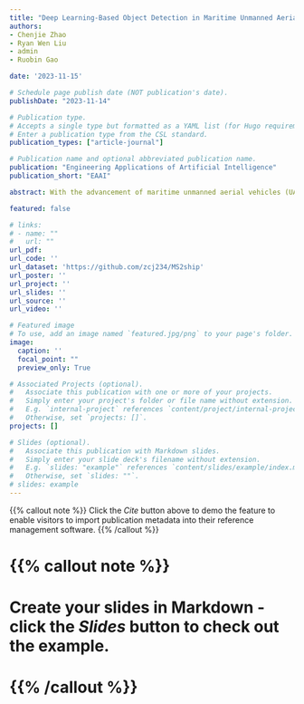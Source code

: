 ```yaml
---
title: "Deep Learning-Based Object Detection in Maritime Unmanned Aerial Vehicle Imagery: Review and Experimental Comparisons"
authors: 
- Chenjie Zhao
- Ryan Wen Liu
- admin
- Ruobin Gao

date: '2023-11-15'

# Schedule page publish date (NOT publication's date).
publishDate: "2023-11-14"

# Publication type.
# Accepts a single type but formatted as a YAML list (for Hugo requirements).
# Enter a publication type from the CSL standard.
publication_types: ["article-journal"]

# Publication name and optional abbreviated publication name.
publication: "Engineering Applications of Artificial Intelligence"
publication_short: "EAAI"

abstract: With the advancement of maritime unmanned aerial vehicles (UAVs) and deep learning technologies, the application of UAV-based object detection has become increasingly significant in the fields of maritime industry and ocean engineering. Endowed with intelligent sensing capabilities, the maritime UAVs enable effective and efficient maritime surveillance. To further promote the development of maritime UAV-based object detection, this paper provides a comprehensive review of challenges, relative methods, and UAV aerial datasets. Specifically, in this work, we first briefly summarize four challenges for object detection on maritime UAVs, i.e., object feature diversity, device limitation, maritime environment variability, and dataset scarcity. We then focus on computational methods to improve maritime UAV-based object detection performance in terms of scale-aware, small object detection, view-aware, rotated object detection, lightweight methods, and others. Next, we review the UAV aerial image/video datasets and propose a maritime UAV aerial dataset named MS2ship for ship detection. Furthermore, we conduct a series of experiments to present the performance evaluation and robustness analysis of object detection methods on maritime datasets. Eventually, we give the discussion and outlook on future works for maritime UAV-based object detection.

featured: false

# links:
# - name: ""
#   url: ""
url_pdf: 
url_code: ''
url_dataset: 'https://github.com/zcj234/MS2ship'
url_poster: ''
url_project: ''
url_slides: ''
url_source: ''
url_video: ''

# Featured image
# To use, add an image named `featured.jpg/png` to your page's folder. 
image:
  caption: ''
  focal_point: ""
  preview_only: True

# Associated Projects (optional).
#   Associate this publication with one or more of your projects.
#   Simply enter your project's folder or file name without extension.
#   E.g. `internal-project` references `content/project/internal-project/index.md`.
#   Otherwise, set `projects: []`.
projects: []

# Slides (optional).
#   Associate this publication with Markdown slides.
#   Simply enter your slide deck's filename without extension.
#   E.g. `slides: "example"` references `content/slides/example/index.md`.
#   Otherwise, set `slides: ""`.
# slides: example
---
```


{{% callout note %}}
Click the *Cite* button above to demo the feature to enable visitors to import publication metadata into their reference management software.
{{% /callout %}}

# {{% callout note %}}
# Create your slides in Markdown - click the *Slides* button to check out the example.
# {{% /callout %}}
